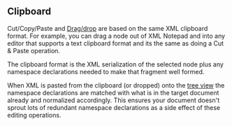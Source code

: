 

## Clipboard

Cut/Copy/Paste and [Drag/drop](dragdrop.md) are based on the same XML clipboard
format. For example, you can drag a node out of XML Notepad and into any editor that supports a text
clipboard format and its the same as doing a Cut & Paste operation.

The clipboard format is the XML serialization of the selected node plus any namespace declarations
needed to make that fragment well formed.

When XML is pasted from the clipboard (or dropped) onto the [tree view](overview.md) the
namespace declarations are matched with what is in the target document already and normalized
accordingly. This ensures your document doesn't sprout lots of redundant namespace declarations as a
side effect of these editing operations.